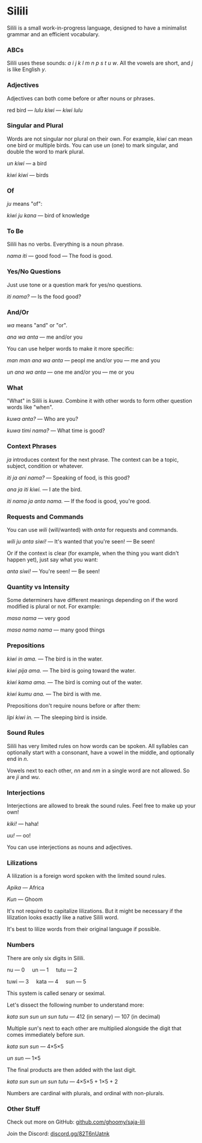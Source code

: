 <!--head-->
<!--link rel="preconnect" href="https://fonts.googleapis.com"-->
<!--link rel="preconnect" href="https://fonts.gstatic.com" crossorigin=""-->
<!--link href="https://fonts.googleapis.com/css2?family=Quicksand:wght@500;700&amp;display=swap" rel="stylesheet"-->
<!--style--
* {font-family: "Quicksand";}
td {vertical-align: top;}
<!--/style-->
<!--/head-->

<!--table style="border-spacing: 1em; table-layout: fixed; width: 100%;"-->
<!--tr-->
<!--td style="width: 100%;"-->

# Silili

Silili is a small work-in-progress language, designed to have a minimalist grammar and an efficient vocabulary.

### ABCs

Silili uses these sounds: *a i j k l m n p s t u w*. All the vowels are short, and *j* is like English *y*.

### Adjectives

Adjectives can both come before or after nouns or phrases.

red bird — *lulu kiwi* — *kiwi lulu*

### Singular and Plural

Words are not singular nor plural on their own. For example, *kiwi* can mean one bird or multiple birds. You can use *un* (one) to mark singular, and double the word to mark plural.

*un kiwi* — a bird

*kiwi kiwi* — birds

### Of

*ju* means "of":

*kiwi ju kana* — bird of knowledge

### To Be

Silili has no verbs. Everything is a noun phrase.

*nama iti* — good food — The food is good.

### Yes/No Questions

Just use tone or a question mark for yes/no questions.

*iti nama?* — Is the food good?

<!--/td-->
<!--td style="width: 100%;"-->

### And/Or

*wa* means "and" or "or".

*ana wa anta* — me and/or you

You can use helper words to make it more specific:

*man man ana wa anta* — peopl me and/or you — me and you

*un ana wa anta* — one me and/or you  — me or you

### What

"What" in Silili is *kuwa*. Combine it with other words to form other question words like "when".

*kuwa anta?* — Who are you?

*kuwa timi nama?* — What time is good?

### Context Phrases

*ja* introduces context for the next phrase. The context can be a topic, subject, condition or whatever.

*iti ja ani nama?* — Speaking of food, is this good?

*ana ja iti kiwi.* — I ate the bird.

*iti nama ja anta nama.* — If the food is good, you're good.

### Requests and Commands

You can use *wili* (will/wanted) with *anta* for requests and commands.

*wili ju anta siwi!* — It's wanted that you're seen! — Be seen!

Or if the context is clear (for example, when the thing you want didn't happen yet), just say what you want:

*anta siwi!* — You're seen! — Be seen!

<!--/td-->
<!--td style="width: 100%;"-->

### Quantity vs Intensity

Some determiners have different meanings depending on if the word modified is plural or not. For example:

*masa nama* — very good

*masa nama nama* — many good things

### Prepositions

*kiwi in ama.* — The bird is in the water.

*kiwi pija ama.* — The bird is going toward the water.

*kiwi kama ama.* — The bird is coming out of the water.

*kiwi kumu ana.* — The bird is with me.

Prepositions don't require nouns before or after them:

*lipi kiwi in.* — The sleeping bird is inside.

### Sound Rules

Silili has very limited rules on how words can be spoken. All syllables can optionally start with a consonant, have a vowel in the middle, and optionally end in *n*.

Vowels next to each other, *nn* and *nm* in a single word are not allowed. So are *ji* and *wu*.

### Interjections

Interjections are allowed to break the sound rules. Feel free to make up your own!

*kiki!* — haha!

*uu!* — oo!

You can use interjections as nouns and adjectives.

<!--/td-->
<!--td style="width: 100%;"-->

### Lilizations

A lilization is a foreign word spoken with the limited sound rules.

*Apika* — Africa

*Kun* — Ghoom

It's not required to capitalize lilizations. But it might be necessary if the lilization looks exactly like a native Silili word.

It's best to lilize words from their original language if possible.

### Numbers

There are only six digits in Silili.

nu — 0 &nbsp;&nbsp;&nbsp; un — 1 &nbsp;&nbsp;&nbsp; tutu — 2

tuwi — 3 &nbsp;&nbsp;&nbsp; kata — 4 &nbsp;&nbsp;&nbsp; sun — 5

This system is called senary or seximal.

Let's dissect the following number to understand more:

*kata sun sun un sun tutu* — 412 (in senary) — 107 (in decimal)

Multiple *sun*'s next to each other are multiplied alongside the digit that comes immediately before *sun*.

*kata sun sun* — 4×5×5

*un sun* — 1×5

The final products are then added with the last digit.

*kata sun sun un sun tutu* — 4×5×5 + 1×5 + 2

Numbers are cardinal with plurals, and ordinal with non-plurals.

### Other Stuff

Check out more on GitHub: [github.com/ghoomy/saja-lili](https://github.com/ghoomy/saja-lili)

Join the Discord: [discord.gg/82T6nUatnk](https://discord.gg/82T6nUatnk)

<!--/td-->
<!--/tr-->
<!--/table-->